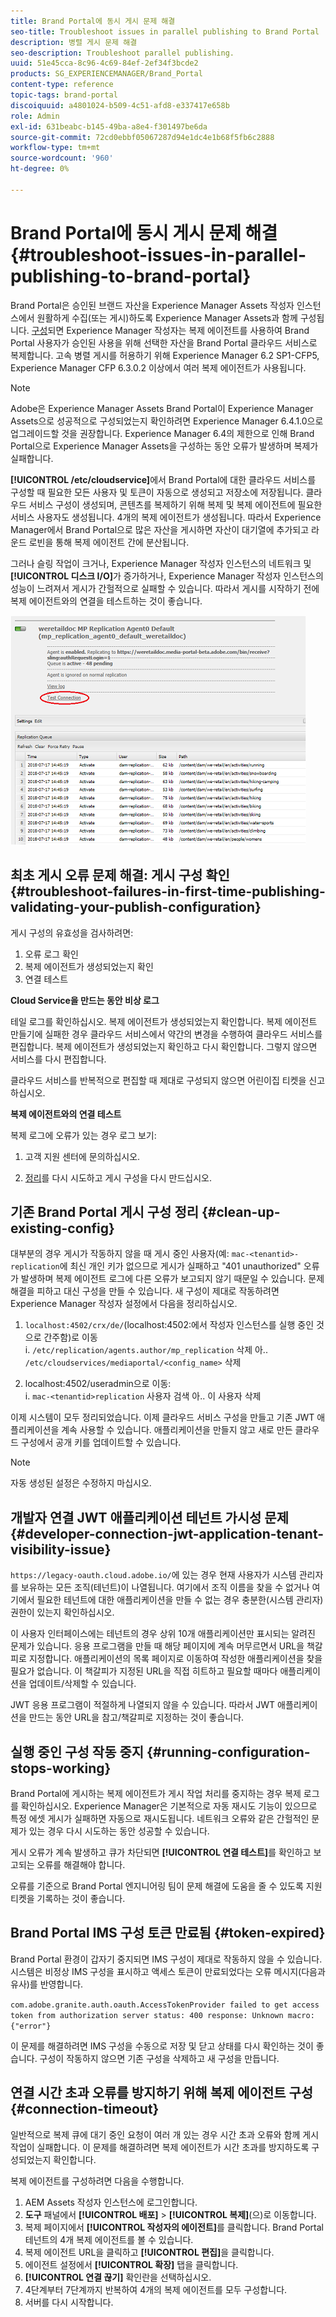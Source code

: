 ```yaml
---
title: Brand Portal에 동시 게시 문제 해결
seo-title: Troubleshoot issues in parallel publishing to Brand Portal
description: 병렬 게시 문제 해결
seo-description: Troubleshoot parallel publishing.
uuid: 51e45cca-8c96-4c69-84ef-2ef34f3bcde2
products: SG_EXPERIENCEMANAGER/Brand_Portal
content-type: reference
topic-tags: brand-portal
discoiquuid: a4801024-b509-4c51-afd8-e337417e658b
role: Admin
exl-id: 631beabc-b145-49ba-a8e4-f301497be6da
source-git-commit: 72cd0ebbf05067287d94e1dc4e1b68f5fb6c2888
workflow-type: tm+mt
source-wordcount: '960'
ht-degree: 0%

---
```


# Brand Portal에 동시 게시 문제 해결 {#troubleshoot-issues-in-parallel-publishing-to-brand-portal}

Brand Portal은 승인된 브랜드 자산을 Experience Manager Assets 작성자 인스턴스에서 원활하게 수집(또는 게시)하도록 Experience Manager Assets과 함께 구성됩니다. [구성](../using/configure-aem-assets-with-brand-portal.md)되면 Experience Manager 작성자는 복제 에이전트를 사용하여 Brand Portal 사용자가 승인된 사용을 위해 선택한 자산을 Brand Portal 클라우드 서비스로 복제합니다. 고속 병렬 게시를 허용하기 위해 Experience Manager 6.2 SP1-CFP5, Experience Manager CFP 6.3.0.2 이상에서 여러 복제 에이전트가 사용됩니다.

>[!NOTE]
>
>Adobe은 Experience Manager Assets Brand Portal이 Experience Manager Assets으로 성공적으로 구성되었는지 확인하려면 Experience Manager 6.4.1.0으로 업그레이드할 것을 권장합니다. Experience Manager 6.4의 제한으로 인해 Brand Portal으로 Experience Manager Assets을 구성하는 동안 오류가 발생하며 복제가 실패합니다.

**[!UICONTROL /etc/cloudservice]**&#x200B;에서 Brand Portal에 대한 클라우드 서비스를 구성할 때 필요한 모든 사용자 및 토큰이 자동으로 생성되고 저장소에 저장됩니다. 클라우드 서비스 구성이 생성되며, 콘텐츠를 복제하기 위해 복제 및 복제 에이전트에 필요한 서비스 사용자도 생성됩니다. 4개의 복제 에이전트가 생성됩니다. 따라서 Experience Manager에서 Brand Portal으로 많은 자산을 게시하면 자산이 대기열에 추가되고 라운드 로빈을 통해 복제 에이전트 간에 분산됩니다.

그러나 슬링 작업이 크거나, Experience Manager 작성자 인스턴스의 네트워크 및 **[!UICONTROL 디스크 I/O]**&#x200B;가 증가하거나, Experience Manager 작성자 인스턴스의 성능이 느려져서 게시가 간헐적으로 실패할 수 있습니다. 따라서 게시를 시작하기 전에 복제 에이전트와의 연결을 테스트하는 것이 좋습니다.

![](assets/test-connection.png)

## 최초 게시 오류 문제 해결: 게시 구성 확인 {#troubleshoot-failures-in-first-time-publishing-validating-your-publish-configuration}

게시 구성의 유효성을 검사하려면:

1. 오류 로그 확인
1. 복제 에이전트가 생성되었는지 확인
1. 연결 테스트

**Cloud Service을 만드는 동안 비상 로그**

테일 로그를 확인하십시오. 복제 에이전트가 생성되었는지 확인합니다. 복제 에이전트 만들기에 실패한 경우 클라우드 서비스에서 약간의 변경을 수행하여 클라우드 서비스를 편집합니다. 복제 에이전트가 생성되었는지 확인하고 다시 확인합니다. 그렇지 않으면 서비스를 다시 편집합니다.

클라우드 서비스를 반복적으로 편집할 때 제대로 구성되지 않으면 어린이집 티켓을 신고하십시오.

**복제 에이전트와의 연결 테스트**

복제 로그에 오류가 있는 경우 로그 보기:

1. 고객 지원 센터에 문의하십시오.

1. [정리](../using/troubleshoot-parallel-publishing.md#clean-up-existing-config)를 다시 시도하고 게시 구성을 다시 만드십시오.

<!--
Comment Type: remark
Last Modified By: Mini Gulati (mgulati)
Last Modified Date: 2018-06-21T22:56:21.256-0400
<p>?? check and compare public key. At times public key is different</p>
<p>?? another thing to check in /useradmin</p>
-->

## 기존 Brand Portal 게시 구성 정리 {#clean-up-existing-config}

대부분의 경우 게시가 작동하지 않을 때 게시 중인 사용자(예: `mac-<tenantid>-replication`에 최신 개인 키가 없으므로 게시가 실패하고 &quot;401 unauthorized&quot; 오류가 발생하며 복제 에이전트 로그에 다른 오류가 보고되지 않기 때문일 수 있습니다. 문제 해결을 피하고 대신 구성을 만들 수 있습니다. 새 구성이 제대로 작동하려면 Experience Manager 작성자 설정에서 다음을 정리하십시오.

1. `localhost:4502/crx/de/`(localhost:4502:에서 작성자 인스턴스를 실행 중인 것으로 간주함)로 이동\
   i. `/etc/replication/agents.author/mp_replication` 삭제
아.. `/etc/cloudservices/mediaportal/<config_name>` 삭제

1. localhost:4502/useradmin으로 이동:\
   i. `mac-<tenantid>replication` 사용자 검색
아.. 이 사용자 삭제

이제 시스템이 모두 정리되었습니다. 이제 클라우드 서비스 구성을 만들고 기존 JWT 애플리케이션을 계속 사용할 수 있습니다. 애플리케이션을 만들지 않고 새로 만든 클라우드 구성에서 공개 키를 업데이트할 수 있습니다.

>[!NOTE]
>
>자동 생성된 설정은 수정하지 마십시오.


## 개발자 연결 JWT 애플리케이션 테넌트 가시성 문제 {#developer-connection-jwt-application-tenant-visibility-issue}

`https://legacy-oauth.cloud.adobe.io/`에 있는 경우 현재 사용자가 시스템 관리자를 보유하는 모든 조직(테넌트)이 나열됩니다. 여기에서 조직 이름을 찾을 수 없거나 여기에서 필요한 테넌트에 대한 애플리케이션을 만들 수 없는 경우 충분한(시스템 관리자) 권한이 있는지 확인하십시오.

이 사용자 인터페이스에는 테넌트의 경우 상위 10개 애플리케이션만 표시되는 알려진 문제가 있습니다. 응용 프로그램을 만들 때 해당 페이지에 계속 머무르면서 URL을 책갈피로 지정합니다. 애플리케이션의 목록 페이지로 이동하여 작성한 애플리케이션을 찾을 필요가 없습니다. 이 책갈피가 지정된 URL을 직접 히트하고 필요할 때마다 애플리케이션을 업데이트/삭제할 수 있습니다.

JWT 응용 프로그램이 적절하게 나열되지 않을 수 있습니다. 따라서 JWT 애플리케이션을 만드는 동안 URL을 참고/책갈피로 지정하는 것이 좋습니다.

## 실행 중인 구성 작동 중지 {#running-configuration-stops-working}

<!--
Comment Type: draft

<p>If the running configuration stops working, either of the following two possibilities
<g class="gr_ gr_15 gr-alert gr_gramm gr_inline_cards gr_run_anim Grammar multiReplace" data-gr-id="15" id="15" style="font-size: 12px;">
are
</g> there:</p>
<p>1.
<g class="gr_ gr_14 gr-alert gr_gramm gr_inline_cards gr_run_anim Grammar only-ins doubleReplace replaceWithoutSep" data-gr-id="14" id="14">
Connection
</g> has failed, or</p>
<p>2. Publish has failed with permission to dam-replication-service denied, while connection has passed </p>
<p>If the connection has failed [1], the
<g class="gr_ gr_10 gr-alert gr_spell gr_inline_cards gr_run_anim ContextualSpelling ins-del multiReplace" data-gr-id="10" id="10">
fail safe
</g> way to fix it is to <a href="../using/troubleshoot-parallel-publishing.md#main-pars-header-1664955658">clean up</a> the existing Brand Portal publish configuration and recreate a publish configuration. </p>
<p>However, if the
<g class="gr_ gr_18 gr-alert gr_spell gr_inline_cards gr_run_anim ContextualSpelling" data-gr-id="18" id="18">
publish
</g> has failed with
<g class="gr_ gr_16 gr-alert gr_gramm gr_inline_cards gr_run_anim Grammar only-ins doubleReplace replaceWithoutSep" data-gr-id="16" id="16">
permission
</g> denied to dam-replication-service, raise a support ticket.</p>
-->

Brand Portal에 게시하는 복제 에이전트가 게시 작업 처리를 중지하는 경우 복제 로그를 확인하십시오. Experience Manager은 기본적으로 자동 재시도 기능이 있으므로 특정 에셋 게시가 실패하면 자동으로 재시도됩니다. 네트워크 오류와 같은 간헐적인 문제가 있는 경우 다시 시도하는 동안 성공할 수 있습니다.

게시 오류가 계속 발생하고 큐가 차단되면 **[!UICONTROL 연결 테스트]**&#x200B;를 확인하고 보고되는 오류를 해결해야 합니다.

오류를 기준으로 Brand Portal 엔지니어링 팀이 문제 해결에 도움을 줄 수 있도록 지원 티켓을 기록하는 것이 좋습니다.

## Brand Portal IMS 구성 토큰 만료됨 {#token-expired}

Brand Portal 환경이 갑자기 중지되면 IMS 구성이 제대로 작동하지 않을 수 있습니다. 시스템은 비정상 IMS 구성을 표시하고 액세스 토큰이 만료되었다는 오류 메시지(다음과 유사)를 반영합니다.

`com.adobe.granite.auth.oauth.AccessTokenProvider failed to get access token from authorization server status: 400 response: Unknown macro: {"error"}`

이 문제를 해결하려면 IMS 구성을 수동으로 저장 및 닫고 상태를 다시 확인하는 것이 좋습니다. 구성이 작동하지 않으면 기존 구성을 삭제하고 새 구성을 만듭니다.


## 연결 시간 초과 오류를 방지하기 위해 복제 에이전트 구성 {#connection-timeout}

일반적으로 복제 큐에 대기 중인 요청이 여러 개 있는 경우 시간 초과 오류와 함께 게시 작업이 실패합니다. 이 문제를 해결하려면 복제 에이전트가 시간 초과를 방지하도록 구성되었는지 확인합니다.

복제 에이전트를 구성하려면 다음을 수행합니다.

1. AEM Assets 작성자 인스턴스에 로그인합니다.
1. **도구** 패널에서 **[!UICONTROL 배포]** > **[!UICONTROL 복제]**(으)로 이동합니다.
1. 복제 페이지에서 **[!UICONTROL 작성자의 에이전트]**&#x200B;를 클릭합니다. Brand Portal 테넌트의 4개 복제 에이전트를 볼 수 있습니다.
1. 복제 에이전트 URL을 클릭하고 **[!UICONTROL 편집]**&#x200B;을 클릭합니다.
1. 에이전트 설정에서 **[!UICONTROL 확장]** 탭을 클릭합니다.
1. **[!UICONTROL 연결 끊기]** 확인란을 선택하십시오.
1. 4단계부터 7단계까지 반복하여 4개의 복제 에이전트를 모두 구성합니다.
1. 서버를 다시 시작합니다.
